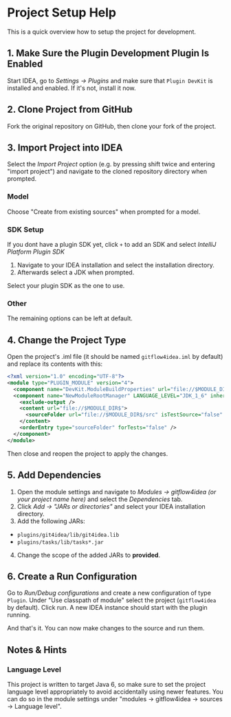 # Project Setup Help
This is a quick overview how to setup the project for development.

## 1. Make Sure the Plugin Development Plugin Is Enabled  
Start IDEA, go to *Settings -> Plugins* and make sure that `Plugin DevKit` is installed and enabled. If it's not, install it now.

## 2. Clone Project from GitHub
Fork the original repository on GitHub, then clone your fork of the project.

## 3. Import Project into IDEA
Select the *Import Project* option (e.g. by pressing shift twice and entering "import project") and navigate to the cloned repository directory when prompted. 

### Model
Choose "Create from existing sources" when prompted for a model.

### SDK Setup 
If you dont have a plugin SDK yet, click `+` to add an SDK and select *IntelliJ Platform Plugin SDK*
    
1. Navigate to your IDEA installation and select the installation directory.
2. Afterwards select a JDK when prompted.
    
Select your plugin SDK as the one to use.

### Other
The remaining options can be left at default.
    
## 4. Change the Project Type
Open the project's .iml file (it should be named `gitflow4idea.iml` by default) and replace its contents with this:

```xml
<?xml version="1.0" encoding="UTF-8"?>
<module type="PLUGIN_MODULE" version="4">
  <component name="DevKit.ModuleBuildProperties" url="file://$MODULE_DIR$/META-INF/plugin.xml" />
  <component name="NewModuleRootManager" LANGUAGE_LEVEL="JDK_1_6" inherit-compiler-output="true">
    <exclude-output />
    <content url="file://$MODULE_DIR$">
      <sourceFolder url="file://$MODULE_DIR$/src" isTestSource="false" />
    </content>
    <orderEntry type="sourceFolder" forTests="false" />
  </component>
</module>
```

Then close and reopen the project to apply the changes.

## 5. Add Dependencies
1. Open the module settings and navigate to *Modules -> gitflow4idea (or your project name here)* and select the *Dependencies* tab. 
2. Click *Add -> "JARs or directories"* and select your IDEA installation directory.
3. Add the following JARs:
- `plugins/git4idea/lib/git4idea.lib`
- `plugins/tasks/lib/tasks*.jar`   
4. Change the scope of the added JARs to **provided**.

## 6. Create a Run Configuration
Go to *Run/Debug configurations* and create a new configuration of type `Plugin`. Under "Use classpath of module" select the project (`gitflow4idea` by default). Click run. A new IDEA instance should start with the plugin running. 

And that's it. You can now make changes to the source and run them.

## Notes & Hints

### Language Level
This project is written to target Java 6, so make sure to set the project language level appropriately to avoid accidentally using newer features. You can do so in the module settings under "modules -> gitflow4idea -> sources -> Language level".
